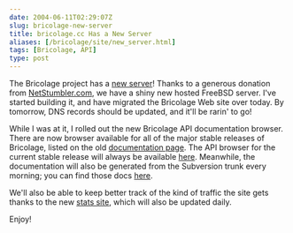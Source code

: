 ```yaml
--- 
date: 2004-06-11T02:29:07Z
slug: bricolage-new-server
title: bricolage.cc Has a New Server
aliases: [/bricolage/site/new_server.html]
tags: [Bricolage, API]
type: post
---
```


The Bricolage project has a [new server]! Thanks to a generous donation from
[NetStumbler.com], we have a shiny new hosted FreeBSD server. I've started
building it, and have migrated the Bricolage Web site over today. By tomorrow,
DNS records should be updated, and it'll be rarin' to go!

While I was at it, I rolled out the new Bricolage API documentation browser.
There are now browser available for all of the major stable releases of
Bricolage, listed on the old [documentation page]. The API browser for the
current stable release will always be available [here]. Meanwhile, the
documentation will also be generated from the Subversion trunk every morning;
you can find those docs [here][1].

We'll also be able to keep better track of the kind of traffic the site gets
thanks to the new [stats site], which will also be updated daily.

Enjoy!

  [new server]: http://www.bricolage.cc/
  [NetStumbler.com]: http://www.netstumbler.com/
  [documentation page]: http://www.bricolage.cc/documentation.html
  [here]: http://www.bricolage.cc/docs/api/current/
  [1]: http://www.bricolage.cc/docs/api/devel/
  [stats site]: http://stats.bricolage.cc/
